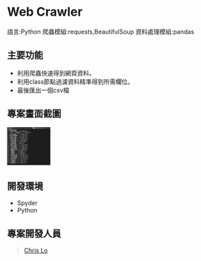 # Web Crawler

語言:Python
爬蟲模組:requests,BeautifulSoup
資料處理模組:pandas

## 主要功能

- 利用爬蟲快速得到網頁資料。
- 利用class節點過濾資料精準得到所需欄位。
- 最後匯出一個csv檔


## 專案畫面截圖
<img src="./yahoo_stock.png" alt="Cover" width="20%"/>


## 開發環境

- Spyder
- Python


## 專案開發人員

> [Chris Lo](https://github.com/Chrislo-coding)
